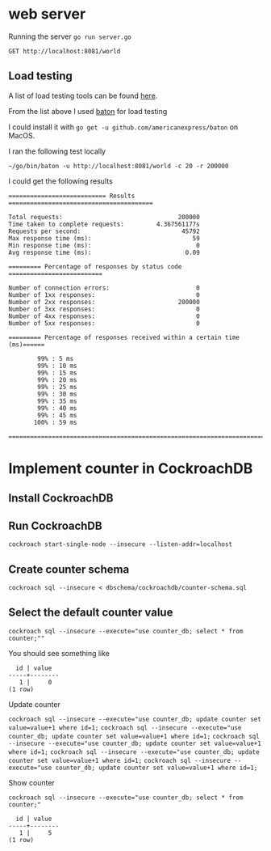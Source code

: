 # web server

Running the server `go run server.go`

`GET http://localhost:8081/world`

## Load testing

A list of load testing tools can be found [here](https://gist.github.com/denji/8333630).

From the list above I used [baton](https://github.com/americanexpress/baton) for load testing

I could install it with `go get -u github.com/americanexpress/baton` on MacOS.

I ran the following test locally

```
~/go/bin/baton -u http://localhost:8081/world -c 20 -r 200000
```

I could get the following results

```
=========================== Results ========================================

Total requests:                                200000
Time taken to complete requests:         4.367561177s
Requests per second:                            45792
Max response time (ms):                            59
Min response time (ms):                             0
Avg response time (ms):                          0.09

========= Percentage of responses by status code ==========================

Number of connection errors:                        0
Number of 1xx responses:                            0
Number of 2xx responses:                       200000
Number of 3xx responses:                            0
Number of 4xx responses:                            0
Number of 5xx responses:                            0

========= Percentage of responses received within a certain time (ms)======

        99% : 5 ms
        99% : 10 ms
        99% : 15 ms
        99% : 20 ms
        99% : 25 ms
        99% : 30 ms
        99% : 35 ms
        99% : 40 ms
        99% : 45 ms
       100% : 59 ms

===========================================================================
```

# Implement counter in CockroachDB

## Install CockroachDB

## Run CockroachDB

`cockroach start-single-node --insecure --listen-addr=localhost`

## Create counter schema

`cockroach sql --insecure < dbschema/cockroachdb/counter-schema.sql`

## Select the default counter value

`cockroach sql --insecure --execute="use counter_db; select * from counter;""`

You should see something like

```
  id | value
-----+--------
   1 |     0
(1 row)
```

Update counter

`cockroach sql --insecure --execute="use counter_db; update counter set value=value+1 where id=1;`
`cockroach sql --insecure --execute="use counter_db; update counter set value=value+1 where id=1;`
`cockroach sql --insecure --execute="use counter_db; update counter set value=value+1 where id=1;`
`cockroach sql --insecure --execute="use counter_db; update counter set value=value+1 where id=1;`
`cockroach sql --insecure --execute="use counter_db; update counter set value=value+1 where id=1;`

Show counter


`cockroach sql --insecure --execute="use counter_db; select * from counter;"`
```
  id | value
-----+--------
   1 |     5
(1 row)
```
